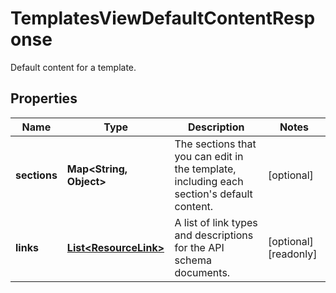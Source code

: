 

# TemplatesViewDefaultContentResponse

Default content for a template.

## Properties

| Name | Type | Description | Notes |
|------------ | ------------- | ------------- | -------------|
|**sections** | **Map&lt;String, Object&gt;** | The sections that you can edit in the template, including each section&#39;s default content. |  [optional] |
|**links** | [**List&lt;ResourceLink&gt;**](ResourceLink.md) | A list of link types and descriptions for the API schema documents. |  [optional] [readonly] |



